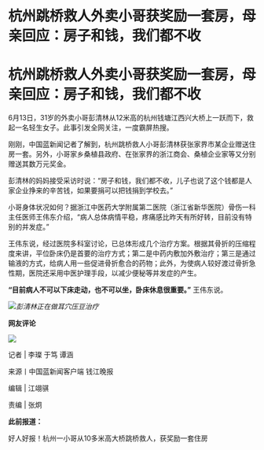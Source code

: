 # 杭州跳桥救人外卖小哥获奖励一套房，母亲回应：房子和钱，我们都不收

# 杭州跳桥救人外卖小哥获奖励一套房，母亲回应：房子和钱，我们都不收

6月13日，31岁的外卖小哥彭清林从12米高的杭州钱塘江西兴大桥上一跃而下，救起一名轻生女子。此事引发全网关注，一度霸屏热搜。

刚刚，中国蓝新闻记者了解到，杭州跳桥救人小哥彭清林获张家界市某企业赠送住房一套。另外，小哥家乡桑植县政府、在张家界的浙江商会、桑植企业家等又分别赠送其数万元奖金。

彭清林的妈妈接受采访时说：“房子和钱，我们都不收，儿子也说了这个钱都是人家企业挣来的辛苦钱，如果要捐可以把钱捐到学校去。”

小哥身体状况如何？据浙江中医药大学附属第二医院（浙江省新华医院）骨伤一科主任医师王伟东介绍，“病人总体病情平稳，疼痛感比昨天有所好转，目前没有特别的并发症。”

王伟东说，经过医院多科室讨论，已总体形成几个治疗方案。根据其骨折的压缩程度来讲，平位卧床仍是首要的治疗方式；第二是中药内敷加外敷治疗；第三是通过输液的方式，给病人用一些促进骨折愈合的药物；此外，为使病人较好渡过骨折急性期，医院还采用中医护理手段，以减少便秘等并发症的产生。

**“目前病人不可以下床走动，也不可以坐，卧床休息很重要。”** 王伟东说。

![](https://inews.gtimg.com/om_bt/OKqL4o09o0Q6RpYo0bhnBVjKJt0Y6NnFliVJvWh7KDJwUAA/1000)_彭清林正在做耳穴压豆治疗_

**网友评论**

![](https://inews.gtimg.com/om_bt/Ord3miSikPDVFbwDSZRUT1G3fHAdIkieQSsadXfODK4QcAA/1000)

记者 | 李璨 于笃 谭涵

来源丨中国蓝新闻客户端 钱江晚报

编辑 | 江翊骐

责编 | 张炯

**此前报道：**

好人好报！杭州一小哥从10多米高大桥跳桥救人，获奖励一套住房

